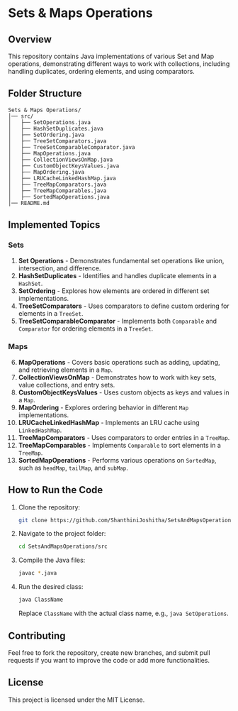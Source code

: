 # Sets & Maps Operations

## Overview
This repository contains Java implementations of various Set and Map operations, demonstrating different ways to work with collections, including handling duplicates, ordering elements, and using comparators.

## Folder Structure
```
Sets & Maps Operations/
│── src/
│   ├── SetOperations.java
│   ├── HashSetDuplicates.java
│   ├── SetOrdering.java
│   ├── TreeSetComparators.java
│   ├── TreeSetComparableComparator.java
│   ├── MapOperations.java
│   ├── CollectionViewsOnMap.java
│   ├── CustomObjectKeysValues.java
│   ├── MapOrdering.java
│   ├── LRUCacheLinkedHashMap.java
│   ├── TreeMapComparators.java
│   ├── TreeMapComparables.java
│   ├── SortedMapOperations.java
│── README.md
```

## Implemented Topics

### Sets
1. **Set Operations** - Demonstrates fundamental set operations like union, intersection, and difference.
2. **HashSetDuplicates** - Identifies and handles duplicate elements in a `HashSet`.
3. **SetOrdering** - Explores how elements are ordered in different set implementations.
4. **TreeSetComparators** - Uses comparators to define custom ordering for elements in a `TreeSet`.
5. **TreeSetComparableComparator** - Implements both `Comparable` and `Comparator` for ordering elements in a `TreeSet`.

### Maps
6. **MapOperations** - Covers basic operations such as adding, updating, and retrieving elements in a `Map`.
7. **CollectionViewsOnMap** - Demonstrates how to work with key sets, value collections, and entry sets.
8. **CustomObjectKeysValues** - Uses custom objects as keys and values in a `Map`.
9. **MapOrdering** - Explores ordering behavior in different `Map` implementations.
10. **LRUCacheLinkedHashMap** - Implements an LRU cache using `LinkedHashMap`.
11. **TreeMapComparators** - Uses comparators to order entries in a `TreeMap`.
12. **TreeMapComparables** - Implements `Comparable` to sort elements in a `TreeMap`.
13. **SortedMapOperations** - Performs various operations on `SortedMap`, such as `headMap`, `tailMap`, and `subMap`.

## How to Run the Code
1. Clone the repository:
   ```sh
   git clone https://github.com/ShanthiniJoshitha/SetsAndMapsOperations.git
   ```
2. Navigate to the project folder:
   ```sh
   cd SetsAndMapsOperations/src
   ```
3. Compile the Java files:
   ```sh
   javac *.java
   ```
4. Run the desired class:
   ```sh
   java ClassName
   ```
   Replace `ClassName` with the actual class name, e.g., `java SetOperations`.

## Contributing
Feel free to fork the repository, create new branches, and submit pull requests if you want to improve the code or add more functionalities.

## License
This project is licensed under the MIT License.
